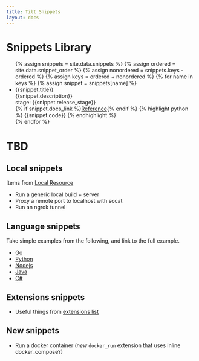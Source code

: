 ```yaml
---
title: Tilt Snippets
layout: docs
---
```


# Snippets Library

<ul>
{% assign snippets = site.data.snippets %}
{% assign ordered = site.data.snippet_order %}
{% assign nonordered = snippets.keys - ordered %}
{% assign keys = ordered + nonordered %}
{% for name in keys %}
{% assign snippet = snippets[name] %}
<li id="snip_{{name}}">
<div>{{snippet.title}}</div>
<div>{{snippet.description}}</div>
<div>stage: {{snippet.release_stage}}</div>
{% if snippet.docs_link %}<a href="{{snippet.docs_link}}">Reference</a>{% endif %}
{% highlight python %}
{{snippet.code}}
{% endhighlight %}
</li>
{% endfor %}


</ul>

# TBD

## Local snippets

Items from [Local Resource](local_resource.html)

- Run a generic local build + server
- Proxy a remote port to localhost with socat
- Run an ngrok tunnel


## Language snippets

Take simple examples from the following, and link to the full example.

- [Go](example_go.html)
- [Python](example_python.html)
- [Nodejs](example_nodejs.html)
- [Java](example_java.html)
- [C#](example_csharp.html)


## Extensions snippets

- Useful things from [extensions list](api.html#extensions)

## New snippets

- Run a docker container (*new* `docker_run` extension that uses inline docker_compose?)

